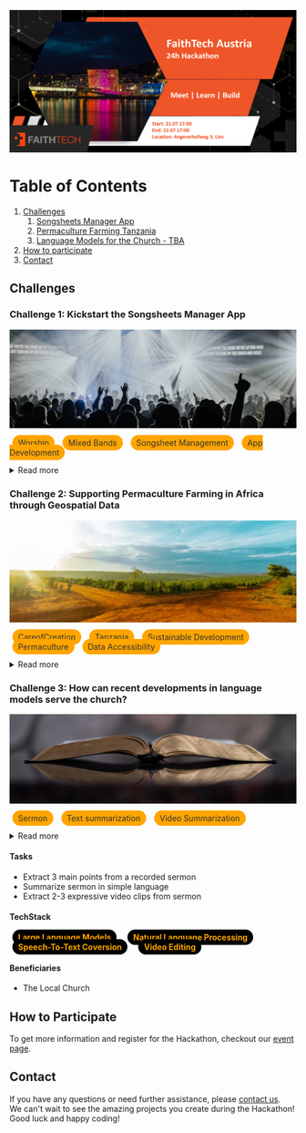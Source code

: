 ![Organization Logo](logo_slide.png)

# Table of Contents
1. [Challenges](#challenges)
    1. [Songsheets Manager App](#songsheet-manager)
    2. [Permaculture Farming Tanzania](#permaculture-tanzania)
    3. [Language Models for the Church - TBA](#language-models)
2. [How to participate](#how-to-participate)
3. [Contact](#contact)

## Challenges <a name="challenges"></a>

### Challenge 1: Kickstart the Songsheets Manager App <a name="songsheet-manager"></a>
![Challenge 1 Image](challenge_1.jpg)

<span style="background-color: orange; color: #333333; padding: 5px 10px; margin: 5px; border-radius: 20px; font-size: 14px;">Worship</span>
<span style="background-color: orange; color: #333333; padding: 5px 10px; margin: 5px; border-radius: 20px; font-size: 14px;">Mixed Bands</span>
<span style="background-color: orange; color: #333333; padding: 5px 10px; margin: 5px; border-radius: 20px; font-size: 14px;">Songsheet Management</span>
<span style="background-color: orange; color: #333333; padding: 5px 10px; margin: 5px; border-radius: 20px; font-size: 14px;">App Development</span>

<details>
<summary>Read more</summary>

<h4> Introduction </h4>
Interested in helping mixed bands work together more seamlessly?
If so, then help launch the Songsheets Manager app during this hackathon.
The Songsheet Manager app aims to be the go-to app for people who 
<ul>
  <li>Want to easily share songsheets with a mixed band</li>
  <li>want to do live updates</li>
  <li>Want to customise the songsheet without damaging the original data</li>
</ul>
Contribute to the creation of Songsheets Manager, a specialized app for mixed bands that simplifies collaboration and enhances teamwork for worship teams.

<h4> Tasks </h4>
<ul>
  <li>Screen design (mock-ups) and implementation in Flutter</li>
  <li>Database modelling and implementation in Java Spring Boot</li>
</ul>

<h4> TechStack </h4>
<span style="background-color: black; color: orange; padding: 5px 10px; margin: 5px; border-radius: 20px; font-size: 14px; font-weight: bold;">Flutter App</span>
<span style="background-color: black; color: orange; padding: 5px 10px; margin: 5px; border-radius: 20px; font-size: 14px; font-weight: bold;">Java Spring boot</span>
<span style="background-color: black; color: orange; padding: 5px 10px; margin: 5px; border-radius: 20px; font-size: 14px; font-weight: bold;">MySQL Datenbank</span>

<h4> Beneficiaries </h4>
<ul>
  <li>Worship bands (who play together regularly or sporadically)</li>
  <li>Basically any group of people who make music together</li>
</ul>

</details>

### Challenge 2: Supporting Permaculture Farming in Africa through Geospatial Data <a name="permaculture-tanzania"></a>
![Challenge 2 Image](challenge_2.jpg)

<span style="background-color: orange; color: #333333; padding: 5px 10px; margin: 5px; border-radius: 20px; font-size: 14px;">CareofCreation</span>
<span style="background-color: orange; color: #333333; padding: 5px 10px; margin: 5px; border-radius: 20px; font-size: 14px;">Tanzania</span>
<span style="background-color: orange; color: #333333; padding: 5px 10px; margin: 5px; border-radius: 20px; font-size: 14px;">Sustainable Development</span>
<span style="background-color: orange; color: #333333; padding: 5px 10px; margin: 5px; border-radius: 20px; font-size: 14px;">Permaculture</span>
<span style="background-color: orange; color: #333333; padding: 5px 10px; margin: 5px; border-radius: 20px; font-size: 14px;">Data Accessibility</span>

<details>
<summary>Read more</summary>

<h4> Introduction </h4>
The mission of CareofCreation Tanzania is to train people in the implementation of sustainable agriculture and forestry techniques to ensure sustainable development for people and their land. When planning a new permaculture project they need geospatial data such as contour lines, wind and rain patterns, sunlight maps, buildings and roads to create permaculture design maps of the area of interest. 
Currently, the process of extracting and transforming the data is done manually, which is very time consuming. The challenge of the hackathon is to automate this process and think about ways to make the data accessible to its users.

<h4> Tasks </h4>
<ul>
  <li>Identification of relevant & available data sources for permaculture farm design</li>
  <li>Brainstorm on product architecture and deployment (ie desktop application vs web application)</li>
  <li>Implementation of data extraction and transformation pipeline</li>
</ul>

<h4> TechStack </h4>
<span style="background-color: black; color: orange; padding: 5px 10px; margin: 5px 10px 10px 5px; border-radius: 20px; font-size: 14px; font-weight: bold;">Geospatial Data Analysis</span>
<span style="background-color: black; color: orange; padding: 5px 10px; margin: 5px 10px 10px 5px; border-radius: 20px; font-size: 14px; font-weight: bold;">Automation</span>
<span style="background-color: black; color: orange; padding: 5px 10px; margin: 5px 10px 10px 5px; border-radius: 20px; font-size: 14px; font-weight: bold;">Data Extraction</span>
<span style="background-color: black; color: orange; padding: 5px 10px; margin: 5px 10px 10px 5px; border-radius: 20px; font-size: 14px; font-weight: bold;">Data Transformation</span>
<span style="background-color: black; color: orange; padding: 5px 10px; margin: 5px 10px 10px 5px; border-radius: 20px; font-size: 14px; font-weight: bold;">Permaculture Design</span>
<span style="background-color: black; color: orange; padding: 5px 10px; margin: 5px 10px 10px 5px; border-radius: 20px; font-size: 14px; font-weight: bold;">Mapping</span>

<h4> Beneficiaries </h4>
<ul>
  <li>Care of Creation Tanzania</li>
  <li>People and Organizations who want to implement permaculture sites in Africa</li>
</ul>

</details>


### Challenge 3: How can recent developments in language models serve the church? <a name="language-models"></a>
![Challenge 3 Image](challenge_3.jpg)

<span style="background-color: orange; color: #333333; padding: 5px 10px; margin: 5px; border-radius: 20px; font-size: 14px;">Sermon</span>
<span style="background-color: orange; color: #333333; padding: 5px 10px; margin: 5px; border-radius: 20px; font-size: 14px;">Text summarization</span>
<span style="background-color: orange; color: #333333; padding: 5px 10px; margin: 5px; border-radius: 20px; font-size: 14px;">Video Summarization</span>

<details>
<summary>Read more</summary>

<h4> Introduction </h4>
How can we use the recent developments in large language models to serve the local church?
</details>

<h4> Tasks </h4>
<ul>
  <li>Extract 3 main points from a recorded sermon</li>
  <li>Summarize sermon in simple language</li>
  <li>Extract 2-3 expressive video clips from sermon</li>
</ul>

<h4> TechStack </h4>
<span style="background-color: black; color: orange; padding: 5px 10px; margin: 5px 10px 10px 5px; border-radius: 20px; font-size: 14px; font-weight: bold;">Large Language Models</span>
<span style="background-color: black; color: orange; padding: 5px 10px; margin: 5px 10px 10px 5px; border-radius: 20px; font-size: 14px; font-weight: bold;">Natural Language Processing</span>
<span style="background-color: black; color: orange; padding: 5px 10px; margin: 5px 10px 10px 5px; border-radius: 20px; font-size: 14px; font-weight: bold;">Speech-To-Text Coversion</span>
<span style="background-color: black; color: orange; padding: 5px 10px; margin: 5px 10px 10px 5px; border-radius: 20px; font-size: 14px; font-weight: bold;">Video Editing</span>

<h4> Beneficiaries </h4>
<ul>
  <li>The Local Church</li>
</ul>

## How to Participate <a name="how-to-participate"></a>
To get more information and register for the Hackathon, 
checkout our [event page](https://www.eventbrite.com/e/faithtech-austria-hackathon-tickets-640764573087?aff=oddtdtcreator).


## Contact <a name="contact"></a>
If you have any questions or need further assistance, please [contact us](mailto:david.robl@faithtech.com). \
We can't wait to see the amazing projects you create during the Hackathon! Good luck and happy coding!

